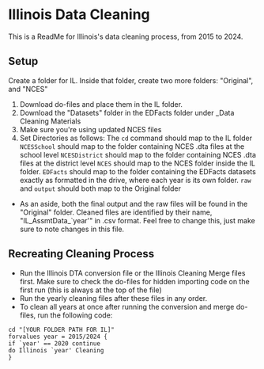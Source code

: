 
# Illinois Data Cleaning

This is a ReadMe for Illinois's data cleaning process, from 2015 to 2024.


## Setup
Create a folder for IL. Inside that folder, create two more folders: 
"Original", and "NCES"

1. Download do-files and place them in the IL folder.
2. Download the "Datasets" folder in the EDFacts folder under _Data Cleaning Materials
3. Make sure you're using updated NCES files 
4. Set Directories as follows:
The `cd` command should map to the IL folder
`NCESSchool` should map to the folder containing NCES .dta files at the school level
`NCESDistrict` should map to the folder containing NCES .dta files at the district level
`NCES` should map to the NCES folder inside the IL folder.
`EDFacts` should map to the folder containing the EDFacts datasets exactly as formatted in the drive, where each year is its own folder.
`raw` and `output` should both map to the Original folder
- As an aside, both the final output and the raw files will be found in the "Original" folder. Cleaned files are identified by their name, "IL_AssmtData_`year'" in .csv format. Feel free to change this, just make sure to note changes in this file.

## Recreating Cleaning Process
- Run the Illinois DTA conversion file or the Illinois Cleaning Merge files first. Make sure to check the do-files for hidden importing code on the first run (this is always at the top of the file)
- Run the yearly cleaning files after these files in any order.
- To clean all years at once after running the conversion and merge do-files, run the following code:
```
cd "[YOUR FOLDER PATH FOR IL]"
forvalues year = 2015/2024 {
if `year' == 2020 continue
do Illinois `year' Cleaning
}
```











